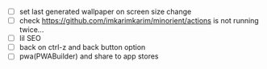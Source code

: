 - [ ] set last generated wallpaper on screen size change
- [ ] check https://github.com/imkarimkarim/minorient/actions is not running twice...
- [ ] lil SEO
- [ ] back on ctrl-z and back button option
- [ ] pwa(PWABuilder) and share to app stores
